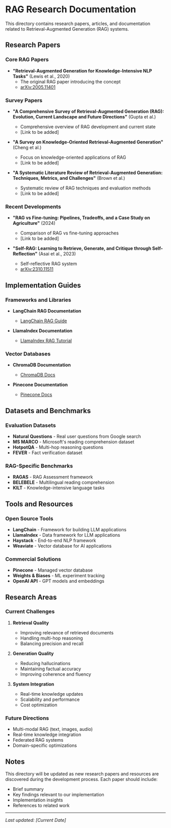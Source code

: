 # RAG Research Documentation

This directory contains research papers, articles, and documentation related to Retrieval-Augmented Generation (RAG) systems.

## Research Papers

### Core RAG Papers
- **"Retrieval-Augmented Generation for Knowledge-Intensive NLP Tasks"** (Lewis et al., 2020)
  - The original RAG paper introducing the concept
  - [arXiv:2005.11401](https://arxiv.org/abs/2005.11401)

### Survey Papers
- **"A Comprehensive Survey of Retrieval-Augmented Generation (RAG): Evolution, Current Landscape and Future Directions"** (Gupta et al.)
  - Comprehensive overview of RAG development and current state
  - [Link to be added]

- **"A Survey on Knowledge-Oriented Retrieval-Augmented Generation"** (Cheng et al.)
  - Focus on knowledge-oriented applications of RAG
  - [Link to be added]

- **"A Systematic Literature Review of Retrieval-Augmented Generation: Techniques, Metrics, and Challenges"** (Brown et al.)
  - Systematic review of RAG techniques and evaluation methods
  - [Link to be added]

### Recent Developments
- **"RAG vs Fine-tuning: Pipelines, Tradeoffs, and a Case Study on Agriculture"** (2024)
  - Comparison of RAG vs fine-tuning approaches
  - [Link to be added]

- **"Self-RAG: Learning to Retrieve, Generate, and Critique through Self-Reflection"** (Asai et al., 2023)
  - Self-reflective RAG system
  - [arXiv:2310.11511](https://arxiv.org/abs/2310.11511)

## Implementation Guides

### Frameworks and Libraries
- **LangChain RAG Documentation**
  - [LangChain RAG Guide](https://python.langchain.com/docs/use_cases/question_answering/)
  
- **LlamaIndex Documentation**
  - [LlamaIndex RAG Tutorial](https://docs.llamaindex.ai/en/stable/getting_started/concepts.html)

### Vector Databases
- **ChromaDB Documentation**
  - [ChromaDB Docs](https://docs.trychroma.com/)
  
- **Pinecone Documentation**
  - [Pinecone Docs](https://docs.pinecone.io/)

## Datasets and Benchmarks

### Evaluation Datasets
- **Natural Questions** - Real user questions from Google search
- **MS MARCO** - Microsoft's reading comprehension dataset
- **HotpotQA** - Multi-hop reasoning questions
- **FEVER** - Fact verification dataset

### RAG-Specific Benchmarks
- **RAGAS** - RAG Assessment framework
- **BELEBELE** - Multilingual reading comprehension
- **KILT** - Knowledge-intensive language tasks

## Tools and Resources

### Open Source Tools
- **LangChain** - Framework for building LLM applications
- **LlamaIndex** - Data framework for LLM applications
- **Haystack** - End-to-end NLP framework
- **Weaviate** - Vector database for AI applications

### Commercial Solutions
- **Pinecone** - Managed vector database
- **Weights & Biases** - ML experiment tracking
- **OpenAI API** - GPT models and embeddings

## Research Areas

### Current Challenges
1. **Retrieval Quality**
   - Improving relevance of retrieved documents
   - Handling multi-hop reasoning
   - Balancing precision and recall

2. **Generation Quality**
   - Reducing hallucinations
   - Maintaining factual accuracy
   - Improving coherence and fluency

3. **System Integration**
   - Real-time knowledge updates
   - Scalability and performance
   - Cost optimization

### Future Directions
- Multi-modal RAG (text, images, audio)
- Real-time knowledge integration
- Federated RAG systems
- Domain-specific optimizations

## Notes

This directory will be updated as new research papers and resources are discovered during the development process. Each paper should include:
- Brief summary
- Key findings relevant to our implementation
- Implementation insights
- References to related work

---

*Last updated: [Current Date]*
